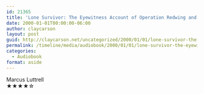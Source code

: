 ```yaml
---
id: 21365
title: 'Lone Survivor: The Eyewitness Account of Operation Redwing and the Lost Heroes of SEAL Team 10'
date: 2000-01-01T00:00:00-06:00
author: claycarson
layout: post
guid: http://claycarson.net/uncategorized/2000/01/01/lone-survivor-the-eyewitness-account-of-operation-redwing-and-the-lost-heroes-of-seal-team-10/
permalink: /timeline/media/audiobook/2000/01/01/lone-survivor-the-eyewitness-account-of-operation-redwing-and-the-lost-heroes-of-seal-team-10/
categories:
  - Audiobook
format: aside
---
```

<div class="media-details"></div>

<div class="media-creator">Marcus Luttrell</div>

<div class="media-rating">★★★★☆</div>